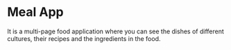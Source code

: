 # Meal App
 It is a multi-page food application where you can see the dishes of different cultures, their recipes and the ingredients in the food.
